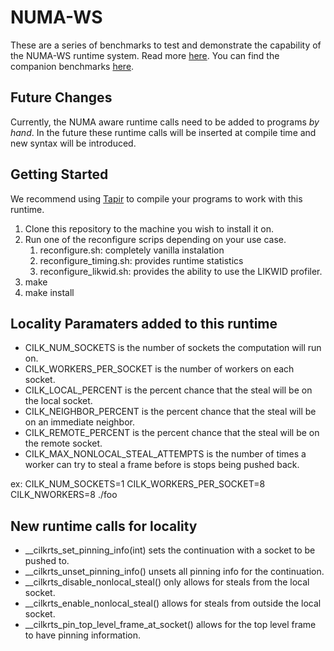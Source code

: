 # NUMA-WS

These are a series of benchmarks to test and demonstrate the capability of the
NUMA-WS runtime system. Read more [here](https://arxiv.org/abs/1806.11128). You
can find the companion benchmarks [here](https://gitlab.com/wustl-pctg/numa-ws-benchmarks).

## Future Changes
Currently, the NUMA aware runtime calls need to be added to programs *by hand*.
In the future these runtime calls will be inserted at compile time and new
syntax will be introduced.

## Getting Started
We recommend using [Tapir](http://cilk.mit.edu/download/) to compile your programs
to work with this runtime.

1. Clone this repository to the machine you wish to install it on.
2. Run one of the reconfigure scrips depending on your use case.
    1. reconfigure.sh: completely vanilla instalation
    2. reconfigure_timing.sh: provides runtime statistics
    3. reconfigure_likwid.sh: provides the ability to use the LIKWID profiler.
4. make
5. make install

## Locality Paramaters added to this runtime
- CILK_NUM_SOCKETS is the number of sockets the computation will run on.
- CILK_WORKERS_PER_SOCKET is the number of workers on each socket.
- CILK_LOCAL_PERCENT is the percent chance that the steal will be on the local socket.
- CILK_NEIGHBOR_PERCENT is the percent chance that the steal will be on an immediate neighbor.
- CILK_REMOTE_PERCENT is the percent chance that the steal will be on the remote socket.
- CILK_MAX_NONLOCAL_STEAL_ATTEMPTS is the number of times a worker can try to steal a frame
before is stops being pushed back.

ex: CILK_NUM_SOCKETS=1 CILK_WORKERS_PER_SOCKET=8 CILK_NWORKERS=8 ./foo

## New runtime calls for locality
- __cilkrts_set_pinning_info(int) sets the continuation with a socket to be pushed to.
- __cilkrts_unset_pinning_info() unsets all pinning info for the continuation.
- __cilkrts_disable_nonlocal_steal() only allows for steals from the local socket.
- __cilkrts_enable_nonlocal_steal() allows for steals from outside the local socket.
- __cilkrts_pin_top_level_frame_at_socket() allows for the top level frame to have pinning information.


